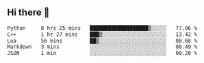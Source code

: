 ## Hi there 👋

<!--START_SECTION:waka-->

```txt
Python     8 hrs 25 mins   ███████████████████▒░░░░░   77.06 %
C++        1 hr 27 mins    ███▒░░░░░░░░░░░░░░░░░░░░░   13.42 %
Lua        56 mins         ██▒░░░░░░░░░░░░░░░░░░░░░░   08.68 %
Markdown   3 mins          ░░░░░░░░░░░░░░░░░░░░░░░░░   00.49 %
JSON       1 min           ░░░░░░░░░░░░░░░░░░░░░░░░░   00.20 %
```

<!--END_SECTION:waka-->
